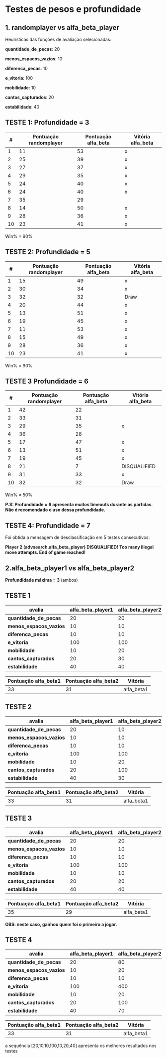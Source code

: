 # Testes de pesos e profundidade

## **1. randomplayer vs alfa_beta_player**

Heurísticas das funções de avaliação selecionadas:

**quantidade_de_pecas**: 20

**menos_espacos_vazios**: 10

**diferenca_pecas**: 10

**e_vitoria**: 100

**mobilidade**: 10

**cantos_capturados**: 20

**estabilidade**: 40

## **TESTE 1**: Profundidade =  3

|#|Pontuação randomplayer|Pontuação alfa_beta|Vitória alfa_beta|
|--|--------|--------|--------|
|1|11|53|x|
|2|25|39|x|
|3|27|37|x|
|4|29|35|x|
|5|24|40|x|
|6|24|40|x|
|7|35|29||
|8|14|50|x|
|9|28|36|x|
|10|23|41|x

Win% = 90%

## **TESTE 2**: Profundidade =  5

|#|Pontuação randomplayer|Pontuação alfa_beta|Vitória alfa_beta|
|--|--------|--------|--------|
|1|15|49|x|
|2|30|34|x|
|3|32|32|Draw|
|4|20|44|x|
|5|13|51|x|
|6|19|45|x|
|7|11|53|x|
|8|15|49|x|
|9|28|36|x|
|10|23|41|x|

Win% = 90%

## **TESTE 3** Profundidade = 6

|#|Pontuação randomplayer|Pontuação alfa_beta|Vitória alfa_beta|
|--|--------|--------|--------|
|1|42|22||
|2|33|31||
|3|29|35|x|
|4|36|28||
|5|17|47|x|
|6|13|51|x|
|7|19|45|x|
|8|21|7|DISQUALIFIED|
|9|31|33|x|
|10|32|32|Draw|

Win% = 50%

**P.S: Profundidade = 6 apresenta muitos timeouts durante as partidas. Não é recomendado o uso dessa profundidade.**

## **TESTE 4**: Profundidade =  7

Foi obtida a mensagem de desclassificação em 5 testes consecutivos: 

**Player 2 (advsearch.alfa_beta_player) DISQUALIFIED! Too many illegal move attempts.
End of game reached!**

## **2.alfa_beta_player1 vs alfa_beta_player2**

**Profundidade máxima = 3** (ambos)

## **TESTE 1**

|avalia|alfa_beta_player1|alfa_beta_player2|
|--|----|----|
|**quantidade_de_pecas**|20|20|
|**menos_espacos_vazios**|10|10|
|**diferenca_pecas**|10|10|
|**e_vitoria**|100|100|
|**mobilidade**|10|20|
|**cantos_capturados**|20|30|
|**estabilidade**|40|40|

|Pontuação alfa_beta1|Pontuação alfa_beta2|Vitória|
|--------|--------|--------|
|33|31|alfa_beta1|

## **TESTE 2**

|avalia|alfa_beta_player1|alfa_beta_player2|
|--|----|----|
|**quantidade_de_pecas**|20|10|
|**menos_espacos_vazios**|10|10|
|**diferenca_pecas**|10|10|
|**e_vitoria**|100|100|
|**mobilidade**|10|20|
|**cantos_capturados**|20|100|
|**estabilidade**|40|30|

|Pontuação alfa_beta1|Pontuação alfa_beta2|Vitória|
|--------|--------|--------|
|33|31|alfa_beta1|

## **TESTE 3**

|avalia|alfa_beta_player1|alfa_beta_player2|
|--|----|----|
|**quantidade_de_pecas**|20|20|
|**menos_espacos_vazios**|10|10|
|**diferenca_pecas**|10|10|
|**e_vitoria**|100|100|
|**mobilidade**|10|10|
|**cantos_capturados**|20|20|
|**estabilidade**|40|40|

|Pontuação alfa_beta1|Pontuação alfa_beta2|Vitória|
|--------|--------|--------|
|35|29|alfa_beta1|

**OBS: neste caso, ganhou quem foi o primeiro a jogar.**

## **TESTE 4**

|avalia|alfa_beta_player1|alfa_beta_player2|
|--|----|----|
|**quantidade_de_pecas**|20|80|
|**menos_espacos_vazios**|10|20|
|**diferenca_pecas**|10|10|
|**e_vitoria**|100|400|
|**mobilidade**|10|20|
|**cantos_capturados**|20|100|
|**estabilidade**|40|70|

|Pontuação alfa_beta1|Pontuação alfa_beta2|Vitória|
|--------|--------|--------|
|33|31|alfa_beta1|

a sequência [20,10,10,100,10,20,40] apresenta os melhores resultados nos testes